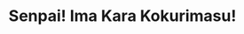 --- 
title: "Senpai! Ima Kara Kokurimasu!"
publishdate: "2019-1-19T16:48:46+02:00"
src: "https://365manga.net/manga/senpai-ima-kara-kokurimasu"
image: "https://data.365manga.net/images/thumbnails/32458-senpai-ima-kara-kokurimasu.jpg"
description: " Once Koharu's favorite actress told her that a good woman never gets dumped. Ever since then, Koharu has lived a life where she neither failed in her confessions nor she got dumped. Koharu is extremely proud of the life she has led so far. Not her friends though. They are tired of this farce since they know all too well that she has only ever…"
---